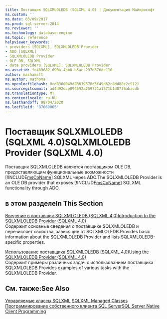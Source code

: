 ```yaml
---
title: Поставщик SQLXMLOLEDB (SQLXML 4,0) | Документация Майкрософт
ms.custom: ''
ms.date: 03/09/2017
ms.prod: sql-server-2014
ms.reviewer: ''
ms.technology: database-engine
ms.topic: reference
helpviewer_keywords:
- providers [SQLXML], SQLXMLOLEDB Provider
- ADO [SQLXML]
- SQLXMLOLEDB Provider
- OLE DB, SQLXML
- data providers [SQLXML], SQLXMLOLEDB Provider
ms.assetid: fc489682-690a-4bb0-b5ac-237d376dc110
author: mashamsft
ms.author: mathoma
ms.openlocfilehash: 0cd8360049d83619578d3f49d62c8dd80c2c9121
ms.sourcegitcommit: ad4d92dce894592a259721a1571b1d8736abacdb
ms.translationtype: MT
ms.contentlocale: ru-RU
ms.lasthandoff: 08/04/2020
ms.locfileid: "87669065"
---
```

# <a name="sqlxmloledb-provider-sqlxml-40"></a><span data-ttu-id="41e87-102">Поставщик SQLXMLOLEDB (SQLXML 4.0)</span><span class="sxs-lookup"><span data-stu-id="41e87-102">SQLXMLOLEDB Provider (SQLXML 4.0)</span></span>
  <span data-ttu-id="41e87-103">Поставщик SQLXMLOLEDB является поставщиком OLE DB, предоставляющим функциональные возможности [!INCLUDE[msCoName](../../includes/msconame-md.md)] SQLXML через ADO.</span><span class="sxs-lookup"><span data-stu-id="41e87-103">The SQLXMLOLEDB Provider is an OLE DB provider that exposes [!INCLUDE[msCoName](../../includes/msconame-md.md)] SQLXML functionality through ADO.</span></span>  
  
## <a name="in-this-section"></a><span data-ttu-id="41e87-104">в этом разделе</span><span class="sxs-lookup"><span data-stu-id="41e87-104">In This Section</span></span>  
 [<span data-ttu-id="41e87-105">Введение в поставщик SQLXMLOLEDB &#40;SQLXML 4,0&#41;</span><span class="sxs-lookup"><span data-stu-id="41e87-105">Introduction to the SQLXMLOLEDB Provider &#40;SQLXML 4.0&#41;</span></span>](../../relational-databases/sqlxml-annotated-xsd-schemas-xpath-queries/data-access-components-provider/introduction-to-the-sqlxmloledb-provider-sqlxml-4-0.md)  
 <span data-ttu-id="41e87-106">Содержит основные сведения о поставщике SQLXMLOLEDB и перечисляет свойства, зависящие от SQLXMLOLEDB.</span><span class="sxs-lookup"><span data-stu-id="41e87-106">Provides basic information about the SQLXMLOLEDB Provider and lists SQLXMLOLEDB-specific properties.</span></span>  
  
 [<span data-ttu-id="41e87-107">Использование поставщика SQLXMLOLEDB &#40;SQLXML 4,0&#41;</span><span class="sxs-lookup"><span data-stu-id="41e87-107">Using the SQLXMLOLEDB Provider &#40;SQLXML 4.0&#41;</span></span>](../../relational-databases/sqlxml-annotated-xsd-schemas-xpath-queries/data-access-components-provider/using-the-sqlxmloledb-provider-sqlxml-4-0.md)  
 <span data-ttu-id="41e87-108">Содержит примеры различных задач с использованием поставщика SQLXMLOLEDB.</span><span class="sxs-lookup"><span data-stu-id="41e87-108">Provides examples of various tasks with the SQLXMLOLEDB Provider.</span></span>  
  
## <a name="see-also"></a><span data-ttu-id="41e87-109">См. также:</span><span class="sxs-lookup"><span data-stu-id="41e87-109">See Also</span></span>  
 <span data-ttu-id="41e87-110">[Управляемые классы SQLXML](../../relational-databases/sqlxml-annotated-xsd-schemas-xpath-queries/net-framework-classes/sqlxml-4-0-net-framework-support-managed-classes.md) </span><span class="sxs-lookup"><span data-stu-id="41e87-110">[SQLXML Managed Classes](../../relational-databases/sqlxml-annotated-xsd-schemas-xpath-queries/net-framework-classes/sqlxml-4-0-net-framework-support-managed-classes.md) </span></span>  
 [<span data-ttu-id="41e87-111">Программирование собственного клиента SQL Server</span><span class="sxs-lookup"><span data-stu-id="41e87-111">SQL Server Native Client Programming</span></span>](../../relational-databases/native-client/sql-server-native-client-programming.md)  
  
  
